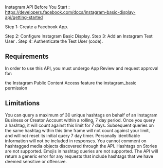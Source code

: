 Instagram API
Before You Start :
https://developers.facebook.com/docs/instagram-basic-display-api/getting-started

Step 1: Create a Facebook App.

Step 2: Configure Instagram Basic Display.
Step 3: Add an Instagram Test User .
Step 4: Authenticate the Test User (code).

Requirements
----------------------
In order to use this API, you must undergo App Review and request approval for:

the Instagram Public Content Access feature
the instagram_basic permission

Limitations 
------------------------
You can query a maximum of 30 unique hashtags on behalf of an Instagram Business or Creator Account within a rolling, 7 day period. Once you query a hashtag, it will count against this limit for 7 days. Subsequent queries on the same hashtag within this time frame will not count against your limit, and will not reset its initial query 7 day timer.
Personally identifiable information will not be included in responses.
You cannot comment on hashtagged media objects discovered through the API.
Hashtags on Stories are not supported.
Emojis in hashtag queries are not supported.
The API will return a generic error for any requests that include hashtags that we have deemed sensitive or offensive.



